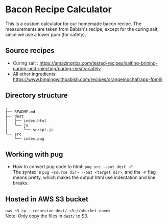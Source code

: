 # Bacon Recipe Calculator
This is a custom calculator for our homemade bacon recipe. The measurements are taken from Babish's recipe, except for the curing salt, since we use a lower ppm (for safety).

## Source recipes
* Curing salt :
https://amazingribs.com/tested-recipes/salting-brining-curing-and-injecting/curing-meats-safely
* All other ingredients:
https://www.bingingwithbabish.com/recipes/orangemochafrapp-fpm9l

## Directory structure
```
.
├── README.md
├── dest
│   ├── index.html
│   └── js
│       └── script.js
└── src
    └── index.pug
```

## Working with pug
* How to convert pug code to html: `pug src --out dest -P`<br>
The syntax is `pug <source dir> --out <target dir>`, and the `-P` flag means pretty, which makes the output html use indentation and line breaks.

## Hosted in AWS S3 bucket
`aws s3 cp --recursive dest/ s3://<bucket-name>`<br>
Note: Only copy the files in `dest/` to S3.
